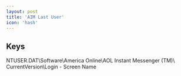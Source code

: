 ```yaml
---
layout: post
title: 'AIM Last User'
icon: 'hash'
---
```


## Keys

NTUSER.DAT\Software\America Online\AOL Instant Messenger (TM)\ CurrentVersion\Login - Screen Name

